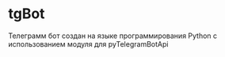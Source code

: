 # tgBot

Телеграмм бот создан на языке программирования Python с использованием модуля для pyTelegramBotApi
